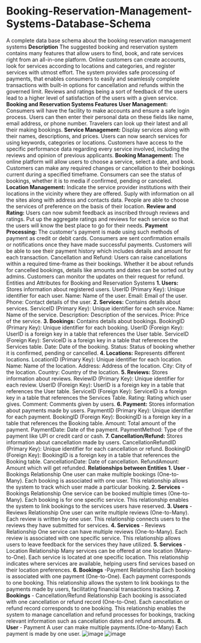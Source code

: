 # Booking-Reservation-Management-Systems-Database-Schema
A complete data base schema about the booking reservation management systems
**Description**
The suggested booking and reservation system contains many features that allow users to find, book, and rate services right from an all-in-one platform. Online customers can create accounts, look for services according to locations and categories, and register services with utmost effort.
The system provides safe processing of payments, that enables consumers to easily and seamlessly complete transactions with built-in options for cancellation and refunds within the governed limit. Reviews and ratings being a sort of feedback of the users lead to a higher level of satisfaction of the users with a given service.
**Booking and Reservation Systems Features**
**User Management:** Consumers will have the facility to make accounts and ensure a safe login process. Users can then enter their personal data on these fields like name, email address, or phone number. Travelers can look up their latest and all their making bookings.
**Service Management:** Display services along with their names, descriptions, and prices. Users can now search services for using keywords, categories or locations. Customers have access to the specific performance data regarding every service involved, including the reviews and opinion of previous applicants.
**Booking Management:** The online platform will allow users to choose a service, select a date, and book. Customers can make any required changes or cancellation to their bookings current during a specified timeframe. Consumers can see the status of bookings, whether it is to media if confirmed, pending or canceled.
**Location Management:** Indicate the service provider institutions with their locations in the vicinity where they are offered. Suply with information on all the sites along with address and contacts data. People are able to choose the services of preference on the basis of their location.
**Review and Rating:** Users can now submit feedback as inscribed through reviews and ratings. Put up the aggregate ratings and reviews for each service so that the users will know the best place to go for their needs.
**Payment Processing:** The customer's payment is made using such methods of payment as credit or debit cards. Consumers are sent confirmation emails or notifications once they have made successful payments. Customers will be able to see their payment history which includes details and amount for each transaction.
Cancellation and Refund: Users can raise cancellations within a required time-frame as their bookings. Whether it be about refunds for cancelled bookings, details like amounts and dates can be sorted out by admins. Customers can monitor the updates on their request for refund.
Entities and Attributes for Booking and Reservation Systems
**1. Users:** Stores information about registered users.
UserID (Primary Key): Unique identifier for each user.
Name: Name of the user.
Email: Email of the user.
Phone: Contact details of the user.
**2. Services:** Contains details about services.
ServiceID (Primary Key): Unique identifier for each service.
Name: Name of the service.
Description: Description of the services.
Price: Price of the service.
**3. Bookings:** Contains details about bookings.
BookingID (Primary Key): Unique identifier for each booking.
UserID (Foreign Key): UserID is a foreign key in a table that references the User table.
ServiceID (Foreign Key): ServiceID is a foreign key in a table that references the Services table.
Date: Date of the booking.
Status: Status of booking whether it is confirmed, pending or cancelled.
**4. Locations:** Represents different locations.
LocationID (Primary Key): Unique identifier for each location.
Name: Name of the location.
Address: Address of the location.
City: City of the location.
Country: Country of the location.
**5. Reviews:** Stores information about reviews.
ReviewID (Primary Key): Unique identifier for each review.
UserID (Foreign Key): UserID is a foreign key in a table that references the User table.
ServiceID (Foreign Key): ServiceID is a foreign key in a table that references the Services Table.
Rating: Rating which user gives.
Comment: Comments given by users.
**6. Payment:** Stores information about payments made by users.
PaymentID (Primary Key): Unique identifier for each payment.
BookingID (Foreign Key): BookingID is a foreign key in a table that references the Booking table.
Amount: Total amount of the payment.
PaymentDate: Date of the payment.
PaymentMethod: Type of the payment like UPI or credit card or cash.
**7. Cancellation/Refund:** Stores information about cancellation made by users.
CancellationRefundID (Primary Key): Unique identifier for each cancellation or refund.
BookingID (Foreign Key): BookingID is a foreign key in a table that references the Booking table.
CancellationDate: Date of cancellation.
RefundAmount: Amount which will get refunded.
**Relationships between Entities**
**1. User** - Bookings Relationship
One user can make multiple bookings (One-to-Many).
Each booking is associated with one user.
This relationship allows the system to track which user made a particular booking.
**2. Services** - Bookings Relationship
One service can be booked multiple times (One-to-Many).
Each booking is for one specific service.
This relationship enables the system to link bookings to the services users have reserved.
**3. Users** - Reviews Relationship
One user can write multiple reviews (One-to-Many).
Each review is written by one user.
This relationship connects users to the reviews they have submitted for services.
**4. Services** - Reviews Relationship
One service can have multiple reviews (One-to-Many).
Each review is associated with one specific service.
This relationship allows users to leave feedback for the services they have utilized.
**5. Services** - Location Relationship
Many services can be offered at one location (Many-to-One).
Each service is located at one specific location.
This relationship indicates where services are available, helping users find services based on their location preferences.
**6. Bookings** -Payment Relationship
Each booking is associated with one payment (One-to-One).
Each payment corresponds to one booking.
This relationship allows the system to link bookings to the payments made by users, facilitating financial transactions tracking.
**7. Bookings** - Cancellation/Refund Relationship
Each booking is associated with one cancellation or refund record (One-to-One).
Each cancellation or refund record corresponds to one booking.
This relationship enables the system to manage cancellation and refund processes for bookings, tracking relevant information such as cancellation dates and refund amounts.
**8. User** - Payment
A user can make multiple payments.(One-to-Many)
Each payment is made by one user.
![image](https://github.com/user-attachments/assets/ba625697-ec5d-4e25-9f2f-bc78b2be04d7)
![image](https://github.com/user-attachments/assets/67cac860-b73f-4095-81ae-b612189ae979)


